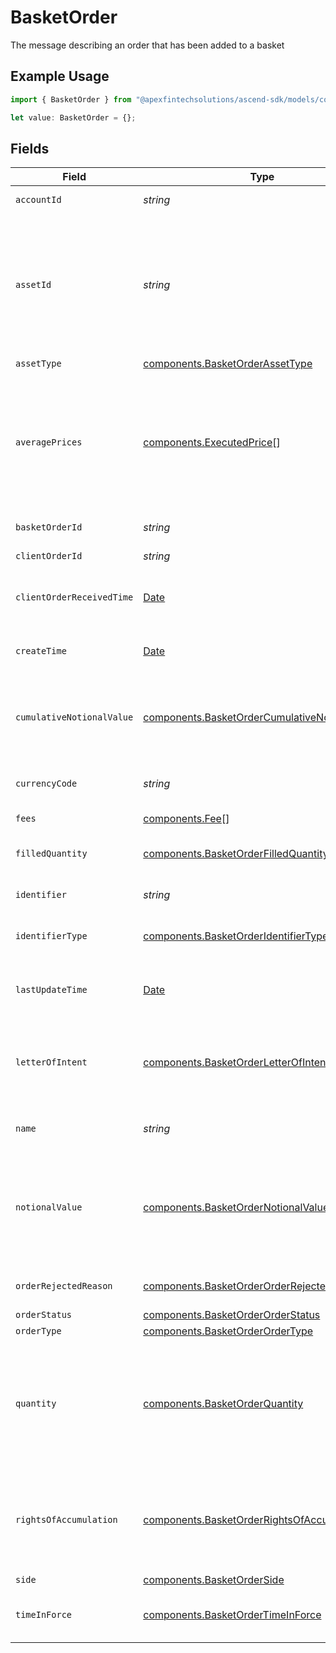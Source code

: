 # BasketOrder

The message describing an order that has been added to a basket

## Example Usage

```typescript
import { BasketOrder } from "@apexfintechsolutions/ascend-sdk/models/components";

let value: BasketOrder = {};
```

## Fields

| Field                                                                                                                                                                                                                                                                                                                                             | Type                                                                                                                                                                                                                                                                                                                                              | Required                                                                                                                                                                                                                                                                                                                                          | Description                                                                                                                                                                                                                                                                                                                                       | Example                                                                                                                                                                                                                                                                                                                                           |
| ------------------------------------------------------------------------------------------------------------------------------------------------------------------------------------------------------------------------------------------------------------------------------------------------------------------------------------------------- | ------------------------------------------------------------------------------------------------------------------------------------------------------------------------------------------------------------------------------------------------------------------------------------------------------------------------------------------------- | ------------------------------------------------------------------------------------------------------------------------------------------------------------------------------------------------------------------------------------------------------------------------------------------------------------------------------------------------- | ------------------------------------------------------------------------------------------------------------------------------------------------------------------------------------------------------------------------------------------------------------------------------------------------------------------------------------------------- | ------------------------------------------------------------------------------------------------------------------------------------------------------------------------------------------------------------------------------------------------------------------------------------------------------------------------------------------------- |
| `accountId`                                                                                                                                                                                                                                                                                                                                       | *string*                                                                                                                                                                                                                                                                                                                                          | :heavy_minus_sign:                                                                                                                                                                                                                                                                                                                                | The identifier of the account transacting this order                                                                                                                                                                                                                                                                                              | 01HBRQ5BW6ZAY4BNWP4GWRD80X                                                                                                                                                                                                                                                                                                                        |
| `assetId`                                                                                                                                                                                                                                                                                                                                         | *string*                                                                                                                                                                                                                                                                                                                                          | :heavy_minus_sign:                                                                                                                                                                                                                                                                                                                                | Apex Asset ID for this asset. This will not be returned in the initial CreateOrder response and will be available after an order completes validation. If the provided identifier does not match any Apex asset available for trading, an OrderRejectReason of "UNKNOWN_SECURITY" will be returned and the asset_id will not be set.              | 22091                                                                                                                                                                                                                                                                                                                                             |
| `assetType`                                                                                                                                                                                                                                                                                                                                       | [components.BasketOrderAssetType](../../models/components/basketorderassettype.md)                                                                                                                                                                                                                                                                | :heavy_minus_sign:                                                                                                                                                                                                                                                                                                                                | The type of the asset in this order                                                                                                                                                                                                                                                                                                               | EQUITY                                                                                                                                                                                                                                                                                                                                            |
| `averagePrices`                                                                                                                                                                                                                                                                                                                                   | [components.ExecutedPrice](../../models/components/executedprice.md)[]                                                                                                                                                                                                                                                                            | :heavy_minus_sign:                                                                                                                                                                                                                                                                                                                                | The average prices, as weighted averages, across all executions in this order. Will be absent if an order has no executions.<br/><br/> When asset_type = EQUITY, there will be at most one value present, with a type of PRICE_PER_UNIT. This will have up to 4 decimal places for USD amounts less than $1, and a maximum of two for larger USD amounts. | [<br/>{<br/>"price": {<br/>"value": "99.20"<br/>},<br/>"type": "PRICE_PER_UNIT"<br/>}<br/>]                                                                                                                                                                                                                                                       |
| `basketOrderId`                                                                                                                                                                                                                                                                                                                                   | *string*                                                                                                                                                                                                                                                                                                                                          | :heavy_minus_sign:                                                                                                                                                                                                                                                                                                                                | System generated unique id for the basket order.                                                                                                                                                                                                                                                                                                  | ebb0c9b5-2c74-45c9-a4ab-40596b778706                                                                                                                                                                                                                                                                                                              |
| `clientOrderId`                                                                                                                                                                                                                                                                                                                                   | *string*                                                                                                                                                                                                                                                                                                                                          | :heavy_minus_sign:                                                                                                                                                                                                                                                                                                                                | User-supplied unique order ID. Cannot be more than 40 characters long.                                                                                                                                                                                                                                                                            | a6d5258b-6b23-478a-8145-98e79d60427a                                                                                                                                                                                                                                                                                                              |
| `clientOrderReceivedTime`                                                                                                                                                                                                                                                                                                                         | [Date](https://developer.mozilla.org/en-US/docs/Web/JavaScript/Reference/Global_Objects/Date)                                                                                                                                                                                                                                                     | :heavy_minus_sign:                                                                                                                                                                                                                                                                                                                                | Time the order request was received by the client. Must be in the past, and must be less than 24 hours old.                                                                                                                                                                                                                                       | {<br/>"nanos": 673000000,<br/>"seconds": 1712081789<br/>}                                                                                                                                                                                                                                                                                         |
| `createTime`                                                                                                                                                                                                                                                                                                                                      | [Date](https://developer.mozilla.org/en-US/docs/Web/JavaScript/Reference/Global_Objects/Date)                                                                                                                                                                                                                                                     | :heavy_minus_sign:                                                                                                                                                                                                                                                                                                                                | Time of the order creation                                                                                                                                                                                                                                                                                                                        | {<br/>"nanos": 902000000,<br/>"seconds": 1712081516<br/>}                                                                                                                                                                                                                                                                                         |
| `cumulativeNotionalValue`                                                                                                                                                                                                                                                                                                                         | [components.BasketOrderCumulativeNotionalValue](../../models/components/basketordercumulativenotionalvalue.md)                                                                                                                                                                                                                                    | :heavy_minus_sign:                                                                                                                                                                                                                                                                                                                                | The product of order quantity & price, summed across all fills, reported in the currency specified in the order. (This will be rounded to 2 decimal places for USD currencies). Will be absent if an order has no fill information.                                                                                                               | {<br/>"value": "120.68"<br/>}                                                                                                                                                                                                                                                                                                                     |
| `currencyCode`                                                                                                                                                                                                                                                                                                                                    | *string*                                                                                                                                                                                                                                                                                                                                          | :heavy_minus_sign:                                                                                                                                                                                                                                                                                                                                | Defaults to "USD". Only "USD" is supported. Full list of currency codes is defined at: https://en.wikipedia.org/wiki/ISO_4217                                                                                                                                                                                                                     | USD                                                                                                                                                                                                                                                                                                                                               |
| `fees`                                                                                                                                                                                                                                                                                                                                            | [components.Fee](../../models/components/fee.md)[]                                                                                                                                                                                                                                                                                                | :heavy_minus_sign:                                                                                                                                                                                                                                                                                                                                | Fees that will be applied to this order.                                                                                                                                                                                                                                                                                                          |                                                                                                                                                                                                                                                                                                                                                   |
| `filledQuantity`                                                                                                                                                                                                                                                                                                                                  | [components.BasketOrderFilledQuantity](../../models/components/basketorderfilledquantity.md)                                                                                                                                                                                                                                                      | :heavy_minus_sign:                                                                                                                                                                                                                                                                                                                                | The summed quantity value across all fills in this order, up to a maximum of 5 decimal places. Will be absent if an order has no fill information.                                                                                                                                                                                                | {<br/>"value": "10.64208"<br/>}                                                                                                                                                                                                                                                                                                                   |
| `identifier`                                                                                                                                                                                                                                                                                                                                      | *string*                                                                                                                                                                                                                                                                                                                                          | :heavy_minus_sign:                                                                                                                                                                                                                                                                                                                                | Identifier of the asset (of the type specified in `identifier_type`).                                                                                                                                                                                                                                                                             | SBUX                                                                                                                                                                                                                                                                                                                                              |
| `identifierType`                                                                                                                                                                                                                                                                                                                                  | [components.BasketOrderIdentifierType](../../models/components/basketorderidentifiertype.md)                                                                                                                                                                                                                                                      | :heavy_minus_sign:                                                                                                                                                                                                                                                                                                                                | The identifier type of the asset being ordered. For Equities: only SYMBOL is supported For Mutual Funds: only SYMBOL and CUSIP are supported                                                                                                                                                                                                      | SYMBOL                                                                                                                                                                                                                                                                                                                                            |
| `lastUpdateTime`                                                                                                                                                                                                                                                                                                                                  | [Date](https://developer.mozilla.org/en-US/docs/Web/JavaScript/Reference/Global_Objects/Date)                                                                                                                                                                                                                                                     | :heavy_minus_sign:                                                                                                                                                                                                                                                                                                                                | Time of the last order update                                                                                                                                                                                                                                                                                                                     | {<br/>"nanos": 360000000,<br/>"seconds": 1712081569<br/>}                                                                                                                                                                                                                                                                                         |
| `letterOfIntent`                                                                                                                                                                                                                                                                                                                                  | [components.BasketOrderLetterOfIntent](../../models/components/basketorderletterofintent.md)                                                                                                                                                                                                                                                      | :heavy_minus_sign:                                                                                                                                                                                                                                                                                                                                | Letter of Intent (LOI). An LOI allows investors to receive sales charge discounts based on a commitment to buy a specified monetary amount of shares over a period of time, usually 13 months. Either ROA or LOI may be specified, but not both.                                                                                                  |                                                                                                                                                                                                                                                                                                                                                   |
| `name`                                                                                                                                                                                                                                                                                                                                            | *string*                                                                                                                                                                                                                                                                                                                                          | :heavy_minus_sign:                                                                                                                                                                                                                                                                                                                                | System generated name of the basket order.                                                                                                                                                                                                                                                                                                        | correspondents/01HPMZZM6RKMVZA1JQ63RQKJRP/baskets/fffd326-72fa-4d2b-bd1f-45384fe5d521/basketOrders/ebb0c9b5-2c74-45c9-a4ab-40596b778706                                                                                                                                                                                                           |
| `notionalValue`                                                                                                                                                                                                                                                                                                                                   | [components.BasketOrderNotionalValue](../../models/components/basketordernotionalvalue.md)                                                                                                                                                                                                                                                        | :heavy_minus_sign:                                                                                                                                                                                                                                                                                                                                | Notional quantity of the order, measured in USD. Maximum 2 decimal place precision. Either a quantity or notional_value MUST be specified (but not both). For Equities: currently not supported yet For Mutual Funds: Only supported for BUY orders. The order will be transacted at the full notional amount specified.                          | {<br/>"value": "100.54"<br/>}                                                                                                                                                                                                                                                                                                                     |
| `orderRejectedReason`                                                                                                                                                                                                                                                                                                                             | [components.BasketOrderOrderRejectedReason](../../models/components/basketorderorderrejectedreason.md)                                                                                                                                                                                                                                            | :heavy_minus_sign:                                                                                                                                                                                                                                                                                                                                | When an order has the REJECTED status, this will be populated with a system code describing the rejection.                                                                                                                                                                                                                                        | BELOW_NOTIONAL_MINIMUM                                                                                                                                                                                                                                                                                                                            |
| `orderStatus`                                                                                                                                                                                                                                                                                                                                     | [components.BasketOrderOrderStatus](../../models/components/basketorderorderstatus.md)                                                                                                                                                                                                                                                            | :heavy_minus_sign:                                                                                                                                                                                                                                                                                                                                | The processing status of the order                                                                                                                                                                                                                                                                                                                | FILLED                                                                                                                                                                                                                                                                                                                                            |
| `orderType`                                                                                                                                                                                                                                                                                                                                       | [components.BasketOrderOrderType](../../models/components/basketorderordertype.md)                                                                                                                                                                                                                                                                | :heavy_minus_sign:                                                                                                                                                                                                                                                                                                                                | The execution type of this order.                                                                                                                                                                                                                                                                                                                 | MARKET                                                                                                                                                                                                                                                                                                                                            |
| `quantity`                                                                                                                                                                                                                                                                                                                                        | [components.BasketOrderQuantity](../../models/components/basketorderquantity.md)                                                                                                                                                                                                                                                                  | :heavy_minus_sign:                                                                                                                                                                                                                                                                                                                                | Numeric quantity of the order. Either a quantity or notional_value MUST be specified (but not both). For Equities: Represents the number of shares, must be greater than zero and may not exceed 5 decimal places. For Mutual Funds: Only supported for SELL orders. Represents the number of shares, up to a maximum of 3 decimal places.        | {<br/>"value": "20.55219"<br/>}                                                                                                                                                                                                                                                                                                                   |
| `rightsOfAccumulation`                                                                                                                                                                                                                                                                                                                            | [components.BasketOrderRightsOfAccumulation](../../models/components/basketorderrightsofaccumulation.md)                                                                                                                                                                                                                                          | :heavy_minus_sign:                                                                                                                                                                                                                                                                                                                                | Rights of Accumulation (ROA). An ROA allows an investor to aggregate their own fund shares with the holdings of certain related parties toward achieving the investment thresholds at which sales charge discounts become available. Either ROA or LOI may be specified, but not both.                                                            |                                                                                                                                                                                                                                                                                                                                                   |
| `side`                                                                                                                                                                                                                                                                                                                                            | [components.BasketOrderSide](../../models/components/basketorderside.md)                                                                                                                                                                                                                                                                          | :heavy_minus_sign:                                                                                                                                                                                                                                                                                                                                | The side of this order.                                                                                                                                                                                                                                                                                                                           | BUY                                                                                                                                                                                                                                                                                                                                               |
| `timeInForce`                                                                                                                                                                                                                                                                                                                                     | [components.BasketOrderTimeInForce](../../models/components/basketordertimeinforce.md)                                                                                                                                                                                                                                                            | :heavy_minus_sign:                                                                                                                                                                                                                                                                                                                                | Must be the value "DAY". Regulatory requirements dictate that the system capture the intended time_in_force, which is why this a mandatory field.                                                                                                                                                                                                 | DAY                                                                                                                                                                                                                                                                                                                                               |
